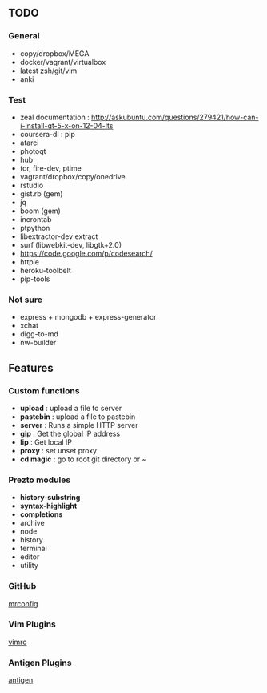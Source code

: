 TODO
-----

### General
- copy/dropbox/MEGA
- docker/vagrant/virtualbox
- latest zsh/git/vim
- anki

### Test
- zeal documentation : http://askubuntu.com/questions/279421/how-can-i-install-qt-5-x-on-12-04-lts
- coursera-dl : pip
- atarci
- photoqt
- hub
- tor, fire-dev, ptime
- vagrant/dropbox/copy/onedrive
- rstudio
- gist.rb (gem)
- jq
- boom (gem)
- incrontab
- ptpython
- libextractor-dev extract
- surf (libwebkit-dev, libgtk+2.0)
- https://code.google.com/p/codesearch/
- httpie
- heroku-toolbelt
- pip-tools

### Not sure
- express + mongodb + express-generator
- xchat
- digg-to-md
- nw-builder

Features
---------

### Custom functions
- **upload** : upload a file to server
- **pastebin** : upload a file to pastebin
- **server** : Runs a simple HTTP server
- **gip** : Get the global IP address
- **lip** : Get local IP
- **proxy** : set unset proxy
- **cd magic** : go to root git directory or ~

### Prezto modules
- **history-substring**
- **syntax-highlight**
- **completions**
- archive
- node
- history
- terminal
- editor
- utility

### GitHub
[mrconfig](https://github.com/srijanshetty/vcsh-sandbox/blob/master/.config/mr/available.d/github.git)

### Vim Plugins
[vimrc](https://github.com/srijanshetty/vim-plug/blob/master/vimrc)

### Antigen Plugins
[antigen](https://github.com/srijanshetty/vcsh-zsh/blob/master/.zsh/bundles)
